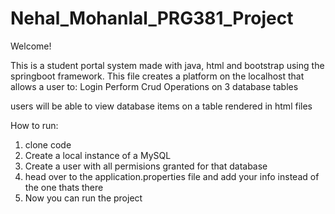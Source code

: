 # Nehal_Mohanlal_PRG381_Project

Welcome!

This is a student portal system made with java, html and bootstrap using the springboot framework. 
This file creates a platform on the localhost that allows a user to: 
  Login
  Perform Crud Operations on 3 database tables 
  
users will be able to view database items on a table rendered in html files 

How to run: 
 1. clone code
 2. Create a local instance of a MySQL 
 3. Create a user with all permisions granted for that database 
 4. head over to the application.properties file and add your info instead of the one thats there 
 5. Now you can run the project


